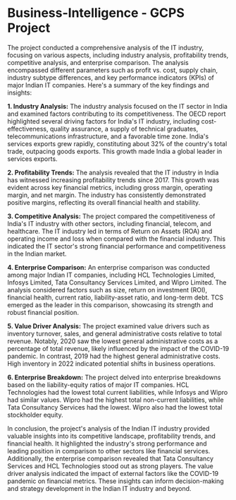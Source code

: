 # Business-Intelligence - GCPS Project 
The project conducted a comprehensive analysis of the IT industry, focusing on various aspects, including industry analysis, profitability trends, competitive analysis, and enterprise comparison. The analysis encompassed different parameters such as profit vs. cost, supply chain, industry subtype differences, and key performance indicators (KPIs) of major Indian IT companies. Here's a summary of the key findings and insights:

**1. Industry Analysis:**
The industry analysis focused on the IT sector in India and examined factors contributing to its competitiveness. The OECD report highlighted several driving factors for India's IT industry, including cost-effectiveness, quality assurance, a supply of technical graduates, telecommunications infrastructure, and a favorable time zone. India's services exports grew rapidly, constituting about 32% of the country's total trade, outpacing goods exports. This growth made India a global leader in services exports.

**2. Profitability Trends:**
The analysis revealed that the IT industry in India has witnessed increasing profitability trends since 2017. This growth was evident across key financial metrics, including gross margin, operating margin, and net margin. The industry has consistently demonstrated positive margins, reflecting its overall financial health and stability.

**3. Competitive Analysis:**
The project compared the competitiveness of India's IT industry with other sectors, including financial, telecom, and healthcare. The IT industry led in terms of Return on Assets (ROA) and operating income and loss when compared with the financial industry. This indicated the IT sector's strong financial performance and competitiveness in the Indian market.

**4. Enterprise Comparison:**
An enterprise comparison was conducted among major Indian IT companies, including HCL Technologies Limited, Infosys Limited, Tata Consultancy Services Limited, and Wipro Limited. The analysis considered factors such as size, return on investment (ROI), financial health, current ratio, liability-asset ratio, and long-term debt. TCS emerged as the leader in this comparison, showcasing its strength and robust financial position.

**5. Value Driver Analysis:**
The project examined value drivers such as inventory turnover, sales, and general administrative costs relative to total revenue. Notably, 2020 saw the lowest general administrative costs as a percentage of total revenue, likely influenced by the impact of the COVID-19 pandemic. In contrast, 2019 had the highest general administrative costs. High inventory in 2022 indicated potential shifts in business operations.

**6. Enterprise Breakdown:**
The project delved into enterprise breakdowns based on the liability-equity ratios of major IT companies. HCL Technologies had the lowest total current liabilities, while Infosys and Wipro had similar values. Wipro had the highest total non-current liabilities, while Tata Consultancy Services had the lowest. Wipro also had the lowest total stockholder equity.

In conclusion, the project's analysis of the Indian IT industry provided valuable insights into its competitive landscape, profitability trends, and financial health. It highlighted the industry's strong performance and leading position in comparison to other sectors like financial services. Additionally, the enterprise comparison revealed that Tata Consultancy Services and HCL Technologies stood out as strong players. The value driver analysis indicated the impact of external factors like the COVID-19 pandemic on financial metrics. These insights can inform decision-making and strategy development in the Indian IT industry and beyond.
